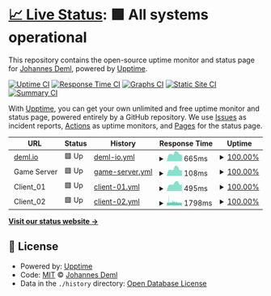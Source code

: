 # [📈 Live Status](https://upptime.deml.io): <!--live status--> **🟩 All systems operational**

This repository contains the open-source uptime monitor and status page for [Johannes Deml](https://deml.io), powered by [Upptime](https://github.com/upptime/upptime).

[![Uptime CI](https://github.com/johannesdeml/upptime/workflows/Uptime%20CI/badge.svg)](https://github.com/johannesdeml/upptime/actions?query=workflow%3A%22Uptime+CI%22)
[![Response Time CI](https://github.com/johannesdeml/upptime/workflows/Response%20Time%20CI/badge.svg)](https://github.com/johannesdeml/upptime/actions?query=workflow%3A%22Response+Time+CI%22)
[![Graphs CI](https://github.com/johannesdeml/upptime/workflows/Graphs%20CI/badge.svg)](https://github.com/johannesdeml/upptime/actions?query=workflow%3A%22Graphs+CI%22)
[![Static Site CI](https://github.com/johannesdeml/upptime/workflows/Static%20Site%20CI/badge.svg)](https://github.com/johannesdeml/upptime/actions?query=workflow%3A%22Static+Site+CI%22)
[![Summary CI](https://github.com/johannesdeml/upptime/workflows/Summary%20CI/badge.svg)](https://github.com/johannesdeml/upptime/actions?query=workflow%3A%22Summary+CI%22)

With [Upptime](https://upptime.js.org), you can get your own unlimited and free uptime monitor and status page, powered entirely by a GitHub repository. We use [Issues](https://github.com/johannesdeml/upptime/issues) as incident reports, [Actions](https://github.com/johannesdeml/upptime/actions) as uptime monitors, and [Pages](https://upptime.deml.io) for the status page.

<!--start: status pages-->
<!-- This summary is generated by Upptime (https://github.com/upptime/upptime) -->
<!-- Do not edit this manually, your changes will be overwritten -->
<!-- prettier-ignore -->
| URL | Status | History | Response Time | Uptime |
| --- | ------ | ------- | ------------- | ------ |
| <img alt="" src="https://icons.duckduckgo.com/ip3/deml.io.ico" height="13"> [deml.io](https://deml.io) | 🟩 Up | [deml-io.yml](https://github.com/JohannesDeml/upptime/commits/HEAD/history/deml-io.yml) | <details><summary><img alt="Response time graph" src="./graphs/deml-io/response-time-week.png" height="20"> 665ms</summary><br><a href="https://upptime.deml.io/history/deml-io"><img alt="Response time 723" src="https://img.shields.io/endpoint?url=https%3A%2F%2Fraw.githubusercontent.com%2FJohannesDeml%2Fupptime%2FHEAD%2Fapi%2Fdeml-io%2Fresponse-time.json"></a><br><a href="https://upptime.deml.io/history/deml-io"><img alt="24-hour response time 558" src="https://img.shields.io/endpoint?url=https%3A%2F%2Fraw.githubusercontent.com%2FJohannesDeml%2Fupptime%2FHEAD%2Fapi%2Fdeml-io%2Fresponse-time-day.json"></a><br><a href="https://upptime.deml.io/history/deml-io"><img alt="7-day response time 665" src="https://img.shields.io/endpoint?url=https%3A%2F%2Fraw.githubusercontent.com%2FJohannesDeml%2Fupptime%2FHEAD%2Fapi%2Fdeml-io%2Fresponse-time-week.json"></a><br><a href="https://upptime.deml.io/history/deml-io"><img alt="30-day response time 722" src="https://img.shields.io/endpoint?url=https%3A%2F%2Fraw.githubusercontent.com%2FJohannesDeml%2Fupptime%2FHEAD%2Fapi%2Fdeml-io%2Fresponse-time-month.json"></a><br><a href="https://upptime.deml.io/history/deml-io"><img alt="1-year response time 728" src="https://img.shields.io/endpoint?url=https%3A%2F%2Fraw.githubusercontent.com%2FJohannesDeml%2Fupptime%2FHEAD%2Fapi%2Fdeml-io%2Fresponse-time-year.json"></a></details> | <details><summary><a href="https://upptime.deml.io/history/deml-io">100.00%</a></summary><a href="https://upptime.deml.io/history/deml-io"><img alt="All-time uptime 100.00%" src="https://img.shields.io/endpoint?url=https%3A%2F%2Fraw.githubusercontent.com%2FJohannesDeml%2Fupptime%2FHEAD%2Fapi%2Fdeml-io%2Fuptime.json"></a><br><a href="https://upptime.deml.io/history/deml-io"><img alt="24-hour uptime 100.00%" src="https://img.shields.io/endpoint?url=https%3A%2F%2Fraw.githubusercontent.com%2FJohannesDeml%2Fupptime%2FHEAD%2Fapi%2Fdeml-io%2Fuptime-day.json"></a><br><a href="https://upptime.deml.io/history/deml-io"><img alt="7-day uptime 100.00%" src="https://img.shields.io/endpoint?url=https%3A%2F%2Fraw.githubusercontent.com%2FJohannesDeml%2Fupptime%2FHEAD%2Fapi%2Fdeml-io%2Fuptime-week.json"></a><br><a href="https://upptime.deml.io/history/deml-io"><img alt="30-day uptime 100.00%" src="https://img.shields.io/endpoint?url=https%3A%2F%2Fraw.githubusercontent.com%2FJohannesDeml%2Fupptime%2FHEAD%2Fapi%2Fdeml-io%2Fuptime-month.json"></a><br><a href="https://upptime.deml.io/history/deml-io"><img alt="1-year uptime 100.00%" src="https://img.shields.io/endpoint?url=https%3A%2F%2Fraw.githubusercontent.com%2FJohannesDeml%2Fupptime%2FHEAD%2Fapi%2Fdeml-io%2Fuptime-year.json"></a></details>
| <img alt="" src="https://icons.duckduckgo.com/ip3/null.ico" height="13"> Game Server | 🟩 Up | [game-server.yml](https://github.com/JohannesDeml/upptime/commits/HEAD/history/game-server.yml) | <details><summary><img alt="Response time graph" src="./graphs/game-server/response-time-week.png" height="20"> 108ms</summary><br><a href="https://upptime.deml.io/history/game-server"><img alt="Response time 119" src="https://img.shields.io/endpoint?url=https%3A%2F%2Fraw.githubusercontent.com%2FJohannesDeml%2Fupptime%2FHEAD%2Fapi%2Fgame-server%2Fresponse-time.json"></a><br><a href="https://upptime.deml.io/history/game-server"><img alt="24-hour response time 89" src="https://img.shields.io/endpoint?url=https%3A%2F%2Fraw.githubusercontent.com%2FJohannesDeml%2Fupptime%2FHEAD%2Fapi%2Fgame-server%2Fresponse-time-day.json"></a><br><a href="https://upptime.deml.io/history/game-server"><img alt="7-day response time 108" src="https://img.shields.io/endpoint?url=https%3A%2F%2Fraw.githubusercontent.com%2FJohannesDeml%2Fupptime%2FHEAD%2Fapi%2Fgame-server%2Fresponse-time-week.json"></a><br><a href="https://upptime.deml.io/history/game-server"><img alt="30-day response time 145" src="https://img.shields.io/endpoint?url=https%3A%2F%2Fraw.githubusercontent.com%2FJohannesDeml%2Fupptime%2FHEAD%2Fapi%2Fgame-server%2Fresponse-time-month.json"></a><br><a href="https://upptime.deml.io/history/game-server"><img alt="1-year response time 118" src="https://img.shields.io/endpoint?url=https%3A%2F%2Fraw.githubusercontent.com%2FJohannesDeml%2Fupptime%2FHEAD%2Fapi%2Fgame-server%2Fresponse-time-year.json"></a></details> | <details><summary><a href="https://upptime.deml.io/history/game-server">100.00%</a></summary><a href="https://upptime.deml.io/history/game-server"><img alt="All-time uptime 100.00%" src="https://img.shields.io/endpoint?url=https%3A%2F%2Fraw.githubusercontent.com%2FJohannesDeml%2Fupptime%2FHEAD%2Fapi%2Fgame-server%2Fuptime.json"></a><br><a href="https://upptime.deml.io/history/game-server"><img alt="24-hour uptime 100.00%" src="https://img.shields.io/endpoint?url=https%3A%2F%2Fraw.githubusercontent.com%2FJohannesDeml%2Fupptime%2FHEAD%2Fapi%2Fgame-server%2Fuptime-day.json"></a><br><a href="https://upptime.deml.io/history/game-server"><img alt="7-day uptime 100.00%" src="https://img.shields.io/endpoint?url=https%3A%2F%2Fraw.githubusercontent.com%2FJohannesDeml%2Fupptime%2FHEAD%2Fapi%2Fgame-server%2Fuptime-week.json"></a><br><a href="https://upptime.deml.io/history/game-server"><img alt="30-day uptime 100.00%" src="https://img.shields.io/endpoint?url=https%3A%2F%2Fraw.githubusercontent.com%2FJohannesDeml%2Fupptime%2FHEAD%2Fapi%2Fgame-server%2Fuptime-month.json"></a><br><a href="https://upptime.deml.io/history/game-server"><img alt="1-year uptime 100.00%" src="https://img.shields.io/endpoint?url=https%3A%2F%2Fraw.githubusercontent.com%2FJohannesDeml%2Fupptime%2FHEAD%2Fapi%2Fgame-server%2Fuptime-year.json"></a></details>
| <img alt="" src="https://icons.duckduckgo.com/ip3/null.ico" height="13"> Client_01 | 🟩 Up | [client-01.yml](https://github.com/JohannesDeml/upptime/commits/HEAD/history/client-01.yml) | <details><summary><img alt="Response time graph" src="./graphs/client-01/response-time-week.png" height="20"> 495ms</summary><br><a href="https://upptime.deml.io/history/client-01"><img alt="Response time 544" src="https://img.shields.io/endpoint?url=https%3A%2F%2Fraw.githubusercontent.com%2FJohannesDeml%2Fupptime%2FHEAD%2Fapi%2Fclient-01%2Fresponse-time.json"></a><br><a href="https://upptime.deml.io/history/client-01"><img alt="24-hour response time 428" src="https://img.shields.io/endpoint?url=https%3A%2F%2Fraw.githubusercontent.com%2FJohannesDeml%2Fupptime%2FHEAD%2Fapi%2Fclient-01%2Fresponse-time-day.json"></a><br><a href="https://upptime.deml.io/history/client-01"><img alt="7-day response time 495" src="https://img.shields.io/endpoint?url=https%3A%2F%2Fraw.githubusercontent.com%2FJohannesDeml%2Fupptime%2FHEAD%2Fapi%2Fclient-01%2Fresponse-time-week.json"></a><br><a href="https://upptime.deml.io/history/client-01"><img alt="30-day response time 627" src="https://img.shields.io/endpoint?url=https%3A%2F%2Fraw.githubusercontent.com%2FJohannesDeml%2Fupptime%2FHEAD%2Fapi%2Fclient-01%2Fresponse-time-month.json"></a><br><a href="https://upptime.deml.io/history/client-01"><img alt="1-year response time 531" src="https://img.shields.io/endpoint?url=https%3A%2F%2Fraw.githubusercontent.com%2FJohannesDeml%2Fupptime%2FHEAD%2Fapi%2Fclient-01%2Fresponse-time-year.json"></a></details> | <details><summary><a href="https://upptime.deml.io/history/client-01">100.00%</a></summary><a href="https://upptime.deml.io/history/client-01"><img alt="All-time uptime 100.00%" src="https://img.shields.io/endpoint?url=https%3A%2F%2Fraw.githubusercontent.com%2FJohannesDeml%2Fupptime%2FHEAD%2Fapi%2Fclient-01%2Fuptime.json"></a><br><a href="https://upptime.deml.io/history/client-01"><img alt="24-hour uptime 100.00%" src="https://img.shields.io/endpoint?url=https%3A%2F%2Fraw.githubusercontent.com%2FJohannesDeml%2Fupptime%2FHEAD%2Fapi%2Fclient-01%2Fuptime-day.json"></a><br><a href="https://upptime.deml.io/history/client-01"><img alt="7-day uptime 100.00%" src="https://img.shields.io/endpoint?url=https%3A%2F%2Fraw.githubusercontent.com%2FJohannesDeml%2Fupptime%2FHEAD%2Fapi%2Fclient-01%2Fuptime-week.json"></a><br><a href="https://upptime.deml.io/history/client-01"><img alt="30-day uptime 100.00%" src="https://img.shields.io/endpoint?url=https%3A%2F%2Fraw.githubusercontent.com%2FJohannesDeml%2Fupptime%2FHEAD%2Fapi%2Fclient-01%2Fuptime-month.json"></a><br><a href="https://upptime.deml.io/history/client-01"><img alt="1-year uptime 100.00%" src="https://img.shields.io/endpoint?url=https%3A%2F%2Fraw.githubusercontent.com%2FJohannesDeml%2Fupptime%2FHEAD%2Fapi%2Fclient-01%2Fuptime-year.json"></a></details>
| <img alt="" src="https://icons.duckduckgo.com/ip3/null.ico" height="13"> Client_02 | 🟩 Up | [client-02.yml](https://github.com/JohannesDeml/upptime/commits/HEAD/history/client-02.yml) | <details><summary><img alt="Response time graph" src="./graphs/client-02/response-time-week.png" height="20"> 1798ms</summary><br><a href="https://upptime.deml.io/history/client-02"><img alt="Response time 1920" src="https://img.shields.io/endpoint?url=https%3A%2F%2Fraw.githubusercontent.com%2FJohannesDeml%2Fupptime%2FHEAD%2Fapi%2Fclient-02%2Fresponse-time.json"></a><br><a href="https://upptime.deml.io/history/client-02"><img alt="24-hour response time 1621" src="https://img.shields.io/endpoint?url=https%3A%2F%2Fraw.githubusercontent.com%2FJohannesDeml%2Fupptime%2FHEAD%2Fapi%2Fclient-02%2Fresponse-time-day.json"></a><br><a href="https://upptime.deml.io/history/client-02"><img alt="7-day response time 1798" src="https://img.shields.io/endpoint?url=https%3A%2F%2Fraw.githubusercontent.com%2FJohannesDeml%2Fupptime%2FHEAD%2Fapi%2Fclient-02%2Fresponse-time-week.json"></a><br><a href="https://upptime.deml.io/history/client-02"><img alt="30-day response time 1933" src="https://img.shields.io/endpoint?url=https%3A%2F%2Fraw.githubusercontent.com%2FJohannesDeml%2Fupptime%2FHEAD%2Fapi%2Fclient-02%2Fresponse-time-month.json"></a><br><a href="https://upptime.deml.io/history/client-02"><img alt="1-year response time 1885" src="https://img.shields.io/endpoint?url=https%3A%2F%2Fraw.githubusercontent.com%2FJohannesDeml%2Fupptime%2FHEAD%2Fapi%2Fclient-02%2Fresponse-time-year.json"></a></details> | <details><summary><a href="https://upptime.deml.io/history/client-02">100.00%</a></summary><a href="https://upptime.deml.io/history/client-02"><img alt="All-time uptime 100.00%" src="https://img.shields.io/endpoint?url=https%3A%2F%2Fraw.githubusercontent.com%2FJohannesDeml%2Fupptime%2FHEAD%2Fapi%2Fclient-02%2Fuptime.json"></a><br><a href="https://upptime.deml.io/history/client-02"><img alt="24-hour uptime 100.00%" src="https://img.shields.io/endpoint?url=https%3A%2F%2Fraw.githubusercontent.com%2FJohannesDeml%2Fupptime%2FHEAD%2Fapi%2Fclient-02%2Fuptime-day.json"></a><br><a href="https://upptime.deml.io/history/client-02"><img alt="7-day uptime 100.00%" src="https://img.shields.io/endpoint?url=https%3A%2F%2Fraw.githubusercontent.com%2FJohannesDeml%2Fupptime%2FHEAD%2Fapi%2Fclient-02%2Fuptime-week.json"></a><br><a href="https://upptime.deml.io/history/client-02"><img alt="30-day uptime 100.00%" src="https://img.shields.io/endpoint?url=https%3A%2F%2Fraw.githubusercontent.com%2FJohannesDeml%2Fupptime%2FHEAD%2Fapi%2Fclient-02%2Fuptime-month.json"></a><br><a href="https://upptime.deml.io/history/client-02"><img alt="1-year uptime 100.00%" src="https://img.shields.io/endpoint?url=https%3A%2F%2Fraw.githubusercontent.com%2FJohannesDeml%2Fupptime%2FHEAD%2Fapi%2Fclient-02%2Fuptime-year.json"></a></details>

<!--end: status pages-->

[**Visit our status website →**](https://upptime.deml.io)

## 📄 License

- Powered by: [Upptime](https://github.com/upptime/upptime)
- Code: [MIT](./LICENSE) © [Johannes Deml](https://deml.io)
- Data in the `./history` directory: [Open Database License](https://opendatacommons.org/licenses/odbl/1-0/)
